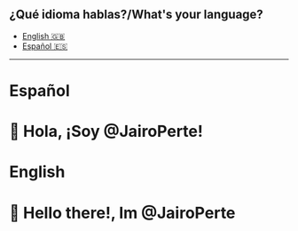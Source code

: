 ## ¿Qué idioma hablas?/What's your language?
 - [English 🇬🇧](#english)
 - [Español 🇪🇸](#español)
---

# Español
<h1>👋 Hola, ¡Soy @JairoPerte!<h1>

# English
<h1>👋 Hello there!, Im @JairoPerte</h1>
